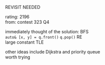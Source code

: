 REVISIT NEEDED

rating: 2196  
from: contest 323 Q4

immediately thought of the solution: BFS  
`auto& [x, y] = q.front()` `q.pop()` RE  
large constant TLE  

other ideas include Dijkstra and priority queue  
worth trying